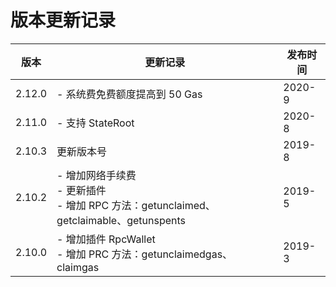 # 版本更新记录

| 版本   | 更新记录                                                     | 发布时间 |
| ------ | ------------------------------------------------------------ | -------- |
| 2.12.0 | - 系统费免费额度提高到 50 Gas                                | 2020-9   |
| 2.11.0 | - 支持 StateRoot                                             | 2020-8   |
| 2.10.3 | 更新版本号                                                   | 2019-8   |
| 2.10.2 | - 增加网络手续费 <br>- 更新插件<br>- 增加 RPC 方法：getunclaimed、getclaimable、getunspents | 2019-5   |
| 2.10.0 | - 增加插件 RpcWallet<br>- 增加 PRC 方法：getunclaimedgas、claimgas | 2019-3   |

